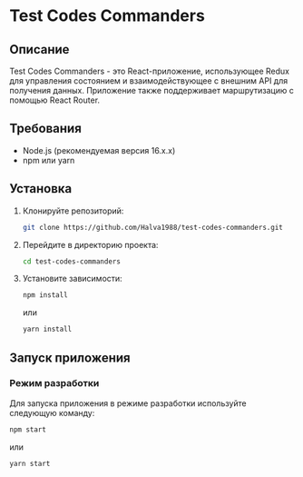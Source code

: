 # Test Codes Commanders

## Описание
Test Codes Commanders - это React-приложение, использующее Redux для управления состоянием и взаимодействующее с внешним API для получения данных. Приложение также поддерживает маршрутизацию с помощью React Router.

## Требования
- Node.js (рекомендуемая версия 16.x.x)
- npm или yarn

## Установка
1. Клонируйте репозиторий:
    ```bash
    git clone https://github.com/Halva1988/test-codes-commanders.git
    ```
2. Перейдите в директорию проекта:
    ```bash
    cd test-codes-commanders
    ```
3. Установите зависимости:
    ```bash
    npm install
    ```
    или
    ```bash
    yarn install
    ```

## Запуск приложения
### Режим разработки
Для запуска приложения в режиме разработки используйте следующую команду:
```bash
npm start
```
или
```bash
yarn start
```